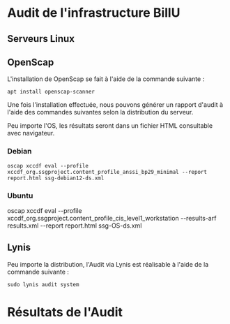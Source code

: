 # Audit de l'infrastructure BillU

## Serveurs Linux

## OpenScap

L'installation de OpenScap se fait à l'aide de la commande suivante :

```apt install openscap-scanner```

Une fois l'installation effectuée, nous pouvons générer un rapport d'audit à l'aide des commandes suivantes selon la distribution du serveur.

Peu importe l'OS, les résultats seront dans un fichier HTML consultable avec navigateur.

### Debian

```oscap xccdf eval --profile xccdf_org.ssgproject.content_profile_anssi_bp29_minimal --report report.html ssg-debian12-ds.xml```

### Ubuntu

oscap xccdf eval --profile xccdf_org.ssgproject.content_profile_cis_level1_workstation --results-arf results.xml --report report.html ssg-OS-ds.xml

## Lynis

Peu importe la distribution, l'Audit via Lynis est réalisable à l'aide de la commande suivante :

```sudo lynis audit system```

# Résultats de l'Audit
